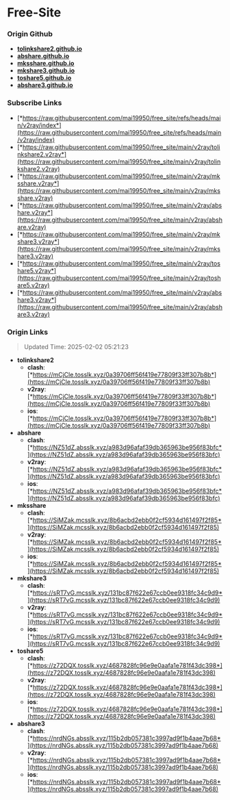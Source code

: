 # Free-Site

### Origin Github

- [**tolinkshare2.github.io**](https://github.com/tolinkshare2/tolinkshare2.github.io)
- [**abshare.github.io**](https://github.com/abshare/abshare.github.io)
- [**mksshare.github.io**](https://github.com/mksshare/mksshare.github.io)
- [**mkshare3.github.io**](https://github.com/mkshare3/mkshare3.github.io)
- [**toshare5.github.io**](https://github.com/toshare5/toshare5.github.io)
- [**abshare3.github.io**](https://github.com/abshare3/abshare3.github.io)

### Subscribe Links

- [*https://raw.githubusercontent.com/mai19950/free_site/refs/heads/main/v2ray/index*](https://raw.githubusercontent.com/mai19950/free_site/refs/heads/main/v2ray/index)
- [*https://raw.githubusercontent.com/mai19950/free_site/main/v2ray/tolinkshare2.v2ray*](https://raw.githubusercontent.com/mai19950/free_site/main/v2ray/tolinkshare2.v2ray)
- [*https://raw.githubusercontent.com/mai19950/free_site/main/v2ray/mksshare.v2ray*](https://raw.githubusercontent.com/mai19950/free_site/main/v2ray/mksshare.v2ray)
- [*https://raw.githubusercontent.com/mai19950/free_site/main/v2ray/abshare.v2ray*](https://raw.githubusercontent.com/mai19950/free_site/main/v2ray/abshare.v2ray)
- [*https://raw.githubusercontent.com/mai19950/free_site/main/v2ray/mkshare3.v2ray*](https://raw.githubusercontent.com/mai19950/free_site/main/v2ray/mkshare3.v2ray)
- [*https://raw.githubusercontent.com/mai19950/free_site/main/v2ray/toshare5.v2ray*](https://raw.githubusercontent.com/mai19950/free_site/main/v2ray/toshare5.v2ray)
- [*https://raw.githubusercontent.com/mai19950/free_site/main/v2ray/abshare3.v2ray*](https://raw.githubusercontent.com/mai19950/free_site/main/v2ray/abshare3.v2ray)

### Origin Links

> Updated Time: 2025-02-02 05:21:23

- **tolinkshare2**
  - **clash**: [*https://mCjCle.tosslk.xyz/0a39706ff56f419e77809f33ff307b8b*](https://mCjCle.tosslk.xyz/0a39706ff56f419e77809f33ff307b8b)
  - **v2ray**: [*https://mCjCle.tosslk.xyz/0a39706ff56f419e77809f33ff307b8b*](https://mCjCle.tosslk.xyz/0a39706ff56f419e77809f33ff307b8b)
  - **ios**: [*https://mCjCle.tosslk.xyz/0a39706ff56f419e77809f33ff307b8b*](https://mCjCle.tosslk.xyz/0a39706ff56f419e77809f33ff307b8b)
- **abshare**
  - **clash**: [*https://NZ51dZ.absslk.xyz/a983d96afaf39db365963be956f83bfc*](https://NZ51dZ.absslk.xyz/a983d96afaf39db365963be956f83bfc)
  - **v2ray**: [*https://NZ51dZ.absslk.xyz/a983d96afaf39db365963be956f83bfc*](https://NZ51dZ.absslk.xyz/a983d96afaf39db365963be956f83bfc)
  - **ios**: [*https://NZ51dZ.absslk.xyz/a983d96afaf39db365963be956f83bfc*](https://NZ51dZ.absslk.xyz/a983d96afaf39db365963be956f83bfc)
- **mksshare**
  - **clash**: [*https://SiMZak.mcsslk.xyz/8b6acbd2ebb0f2cf5934d161497f2f85*](https://SiMZak.mcsslk.xyz/8b6acbd2ebb0f2cf5934d161497f2f85)
  - **v2ray**: [*https://SiMZak.mcsslk.xyz/8b6acbd2ebb0f2cf5934d161497f2f85*](https://SiMZak.mcsslk.xyz/8b6acbd2ebb0f2cf5934d161497f2f85)
  - **ios**: [*https://SiMZak.mcsslk.xyz/8b6acbd2ebb0f2cf5934d161497f2f85*](https://SiMZak.mcsslk.xyz/8b6acbd2ebb0f2cf5934d161497f2f85)
- **mkshare3**
  - **clash**: [*https://sRT7vG.mcsslk.xyz/131bc87f622e67ccb0ee9318fc34c9d9*](https://sRT7vG.mcsslk.xyz/131bc87f622e67ccb0ee9318fc34c9d9)
  - **v2ray**: [*https://sRT7vG.mcsslk.xyz/131bc87f622e67ccb0ee9318fc34c9d9*](https://sRT7vG.mcsslk.xyz/131bc87f622e67ccb0ee9318fc34c9d9)
  - **ios**: [*https://sRT7vG.mcsslk.xyz/131bc87f622e67ccb0ee9318fc34c9d9*](https://sRT7vG.mcsslk.xyz/131bc87f622e67ccb0ee9318fc34c9d9)
- **toshare5**
  - **clash**: [*https://z72DQX.tosslk.xyz/4687828fc96e9e0aafa1e781f43dc398*](https://z72DQX.tosslk.xyz/4687828fc96e9e0aafa1e781f43dc398)
  - **v2ray**: [*https://z72DQX.tosslk.xyz/4687828fc96e9e0aafa1e781f43dc398*](https://z72DQX.tosslk.xyz/4687828fc96e9e0aafa1e781f43dc398)
  - **ios**: [*https://z72DQX.tosslk.xyz/4687828fc96e9e0aafa1e781f43dc398*](https://z72DQX.tosslk.xyz/4687828fc96e9e0aafa1e781f43dc398)
- **abshare3**
  - **clash**: [*https://nrdNGs.absslk.xyz/115b2db057381c3997ad9f1b4aae7b68*](https://nrdNGs.absslk.xyz/115b2db057381c3997ad9f1b4aae7b68)
  - **v2ray**: [*https://nrdNGs.absslk.xyz/115b2db057381c3997ad9f1b4aae7b68*](https://nrdNGs.absslk.xyz/115b2db057381c3997ad9f1b4aae7b68)
  - **ios**: [*https://nrdNGs.absslk.xyz/115b2db057381c3997ad9f1b4aae7b68*](https://nrdNGs.absslk.xyz/115b2db057381c3997ad9f1b4aae7b68)
